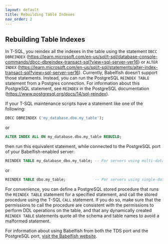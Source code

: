 ```yaml
---
layout: default
title: Rebuilding Table Indexes
nav_order: 2
---
```


## Rebuilding Table Indexes


In T-SQL, you reindex all the indexes in the table using the statement `DBCC DBREINDEX` (https://learn.microsoft.com/en-us/sql/t-sql/database-console-commands/dbcc-dbreindex-transact-sql?view=sql-server-ver16) or `ALTER INDEX` (https://learn.microsoft.com/en-us/sql/t-sql/statements/alter-index-transact-sql?view=sql-server-ver16). Currently, Babelfish doesn’t support those statements. Instead, you can run the PostgreSQL `REINDEX TABLE` statement from a Postgres connection. For information about this PostgreSQL statement, see `REINDEX` in the PostgreSQL documentation (https://www.postgresql.org/docs/14/sql-reindex).

If your T-SQL maintenance scripts have a statement like one of the following:

```sql
DBCC DBREINDEX ('my_database.dbo.my_table');
```
or

```sql
ALTER INDEX ALL ON my_database.dbo.my_table REBUILD;
```

then run this equivalent statement, while connected to the PostgreSQL port of your Babelfish-enabled server:

```sql
REINDEX TABLE my_database_dbo.my_table; -- For servers using multi-database mode
```
or

```sql
REINDEX TABLE dbo.my_table;             -- For servers using single-database mode
```

For convenience, you can define a PostgreSQL stored procedure that runs the `REINDEX TABLE` statement for a specified statement, and call the stored procedure using the T-SQL `CALL` statement. If you do so, make sure that the permissions to call the procedure are consistent with the permissions to perform DDL operations on the table, and that any dynamically created `REINDEX TABLE` statements quote all the schema and table names to avoid a malformed statement.

For information about using Babelfish from both the TDS port and the PostgreSQL port, [visit the Babelfish website](https://babelfishpg.org/docs/usage/interoperability/).
